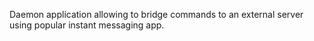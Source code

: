 Daemon application allowing to bridge commands to an external server using popular instant messaging app.